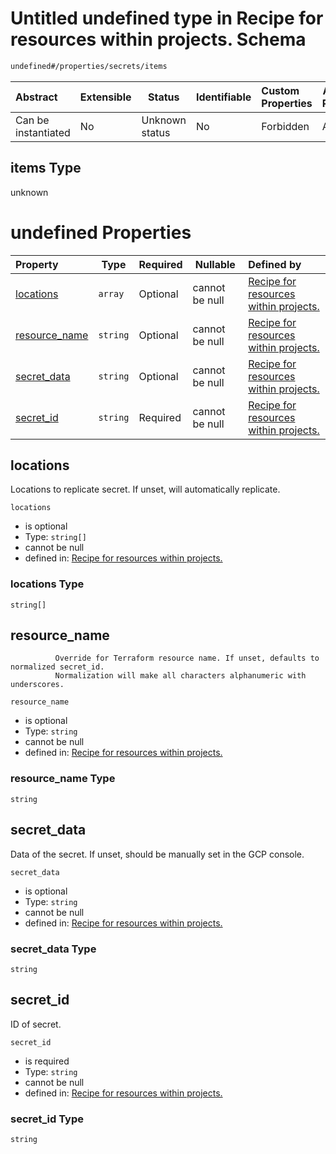 # Untitled undefined type in Recipe for resources within projects. Schema

```txt
undefined#/properties/secrets/items
```




| Abstract            | Extensible | Status         | Identifiable | Custom Properties | Additional Properties | Access Restrictions | Defined In                                                                                                          |
| :------------------ | ---------- | -------------- | ------------ | :---------------- | --------------------- | ------------------- | ------------------------------------------------------------------------------------------------------------------- |
| Can be instantiated | No         | Unknown status | No           | Forbidden         | Allowed               | none                | [resources.schema.json\*](../../../../../../../../../../tmp/182028425/resources.schema.json "open original schema") |

## items Type

unknown

# undefined Properties

| Property                        | Type     | Required | Nullable       | Defined by                                                                                                                                                             |
| :------------------------------ | -------- | -------- | -------------- | :--------------------------------------------------------------------------------------------------------------------------------------------------------------------- |
| [locations](#locations)         | `array`  | Optional | cannot be null | [Recipe for resources within projects.](resources-properties-secrets-items-properties-locations.md "undefined#/properties/secrets/items/properties/locations")         |
| [resource_name](#resource_name) | `string` | Optional | cannot be null | [Recipe for resources within projects.](resources-properties-secrets-items-properties-resource_name.md "undefined#/properties/secrets/items/properties/resource_name") |
| [secret_data](#secret_data)     | `string` | Optional | cannot be null | [Recipe for resources within projects.](resources-properties-secrets-items-properties-secret_data.md "undefined#/properties/secrets/items/properties/secret_data")     |
| [secret_id](#secret_id)         | `string` | Required | cannot be null | [Recipe for resources within projects.](resources-properties-secrets-items-properties-secret_id.md "undefined#/properties/secrets/items/properties/secret_id")         |

## locations

Locations to replicate secret. If unset, will automatically replicate.


`locations`

-   is optional
-   Type: `string[]`
-   cannot be null
-   defined in: [Recipe for resources within projects.](resources-properties-secrets-items-properties-locations.md "undefined#/properties/secrets/items/properties/locations")

### locations Type

`string[]`

## resource_name

              Override for Terraform resource name. If unset, defaults to normalized secret_id.
              Normalization will make all characters alphanumeric with underscores.


`resource_name`

-   is optional
-   Type: `string`
-   cannot be null
-   defined in: [Recipe for resources within projects.](resources-properties-secrets-items-properties-resource_name.md "undefined#/properties/secrets/items/properties/resource_name")

### resource_name Type

`string`

## secret_data

Data of the secret. If unset, should be manually set in the GCP console.


`secret_data`

-   is optional
-   Type: `string`
-   cannot be null
-   defined in: [Recipe for resources within projects.](resources-properties-secrets-items-properties-secret_data.md "undefined#/properties/secrets/items/properties/secret_data")

### secret_data Type

`string`

## secret_id

ID of secret.


`secret_id`

-   is required
-   Type: `string`
-   cannot be null
-   defined in: [Recipe for resources within projects.](resources-properties-secrets-items-properties-secret_id.md "undefined#/properties/secrets/items/properties/secret_id")

### secret_id Type

`string`
